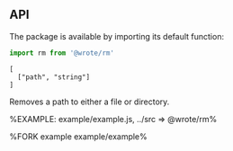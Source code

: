 
## API

The package is available by importing its default function:

```js
import rm from '@wrote/rm'
```

```## rm
[
  ["path", "string"]
]
```

Removes a path to either a file or directory.

%EXAMPLE: example/example.js, ../src => @wrote/rm%

%FORK example example/example%